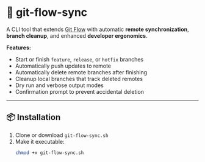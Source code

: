 # 🚀 git-flow-sync

A CLI tool that extends [Git Flow](https://nvie.com/posts/a-successful-git-branching-model/) with automatic **remote synchronization**, **branch cleanup**, and enhanced **developer ergonomics**.

**Features:**

- Start or finish `feature`, `release`, or `hotfix` branches
- Automatically push updates to remote
- Automatically delete remote branches after finishing
- Cleanup local branches that track deleted remotes
- Dry run and verbose output modes
- Confirmation prompt to prevent accidental deletion

---

## 📦 Installation

1. Clone or download `git-flow-sync.sh`
2. Make it executable:
   ```bash
   chmod +x git-flow-sync.sh
